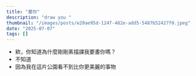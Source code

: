 ```yaml
---
title: "畫你"
description: "draw you "
thumbnail: "/images/posts/e20ae95d-124f-482e-add5-5487b52427f0.jpeg"
date: "2025-07-07"
tags: []
---
```

- 欸，你知道為什麼剛剛素描課我要畫你嗎？
- 不知道
- 因為我在這片公園看不到比你更美麗的事物
